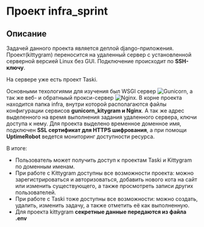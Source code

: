 # Проект infra_sprint
## Описание
Задачей данного проекта является деплой django-приложения.
Проект(kittygram) переносится на удаленный сервер с установленной серверной версией Linux без GUI. Подключение происходит по **SSH-ключу**.

На сервере уже есть проект Taski.

Основными техологиями для изучения был WSGI сервер ![Gunicorn](https://img.shields.io/badge/gunicorn-%298729.svg?style=for-the-badge&logo=gunicorn&logoColor=white), а так же веб- и обратныый прокси-сервер ![Nginx](https://img.shields.io/badge/nginx-%23009639.svg?style=for-the-badge&logo=nginx&logoColor=white&height=10). 
В корне проекта находится папка infra, внутри которой располагаются файлы конфигурации сервисов **gunicorn_kitygram и Nginx**. А так же адрес выделенного на время выполнения задания удаленного сервера, ключи доступа к нему.
Для проекта выделено временное доменное имя, подключен **SSL сертификат для HTTPS шифрования**, а при помощи **UptimeRobot** ведется мониторинг доступности ресурса.

В итоге:
- Пользователь может получить доступ к проектам Taski и Kittygram по доменным именам.
- При работе с Kittygram доступны все возможности проекта: можно зарегистрироваться и авторизоваться, добавить нового кота на сайт или изменить существующего, а также просмотреть записи других пользователей.
- При работе с Taski тоже доступны все возможности: можно создать, удалить, изменить задачу, а также отметить её как выполненную.
- Для проекта kittygram **секретные данные передаются из файла .env**

